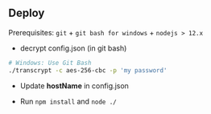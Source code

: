 ## Deploy

Prerequisites: `git` + `git bash for windows` + `nodejs > 12.x`

- decrypt config.json (in git bash)

```bash
# Windows: Use Git Bash
./transcrypt -c aes-256-cbc -p 'my password'
```

- Update **hostName** in config.json

- Run `npm install` and `node ./`
